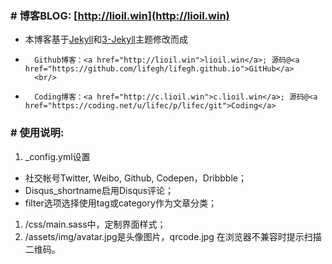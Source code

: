 ### # 博客BLOG: [http://lioil.win](http://lioil.win)
* 本博客基于<a href="https://github.com/jekyll/jekyll">Jekyll</a>和<a href="https://github.com/P233/3-Jekyll">3-Jekyll</a>主题修改而成
*		Github博客：<a href="http://lioil.win">lioil.win</a>; 源码@<a href="https://github.com/lifegh/lifegh.github.io">GitHub</a>
		<br/>
*		Coding博客：<a href="http://c.lioil.win">c.lioil.win</a>; 源码@<a href="https://coding.net/u/lifec/p/lifec/git">Coding</a>

### # 使用说明:
1. _config.yml设置
  * 社交帐号Twitter, Weibo, Github, Codepen，Dribbble；
  * Disqus_shortname启用Disqus评论；
  * filter选项选择使用tag或category作为文章分类；
1. /css/main.sass中，定制界面样式；
1. /assets/img/avatar.jpg是头像图片，qrcode.jpg 在浏览器不兼容时提示扫描二维码。
